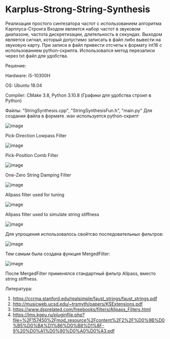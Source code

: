 # Karplus-Strong-String-Synthesis

Реализация простого синтезатора частот с использованием алгоритма Карплуса-Стронга
Входом является набор частот в звуковом диапазоне, частота дискретизации, длительность в секундах.
Выходом является сигнал, который допустимо записать в файл либо вывести на звуковую карту.
При записи в файл привести отсчеты к формату int16 с использованием python-скрипта. Использовался метод перезаписи через txt файл для удобства.

Решение:

Hardware: i5-10300H

OS: Ubuntu 18.04

Compiler: CMake 3.8, Python 3.10.8 (Графики для удобства строил в Python)

Файлы: "StringSynthesis.cpp", "StringSynthesisFun.h", "main.py"
Для создания файла в формате .wav используется python-скрипт

![image](https://user-images.githubusercontent.com/22713938/205453841-f3aad17b-019d-4aca-8500-a6ae498ae65d.png)

Pick-Direction Lowpass Filter

![image](https://user-images.githubusercontent.com/22713938/205453924-d8f0458b-7c2a-4add-866a-12e14534426f.png)

Pick-Position Comb Filter

![image](https://user-images.githubusercontent.com/22713938/205453939-a07bc7a5-fbf8-4382-a9af-9ef6b532be61.png)

One-Zero String Damping Filter

![image](https://user-images.githubusercontent.com/22713938/205453948-bcae49dc-f7bb-4e70-bab9-6fedbaef8849.png)

Allpass filter used for tuning

![image](https://user-images.githubusercontent.com/22713938/205453980-5dabf697-3b1b-4134-8145-9f505e7ed6f8.png)

Allpass filter used to simulate string stiffness

![image](https://user-images.githubusercontent.com/22713938/205454058-1a1d137e-a642-45df-9686-82b663528ab6.png)

Для упрощения использовалось свойтсво последовательных фильтров:

![image](https://user-images.githubusercontent.com/22713938/205454149-df7287f9-bece-4448-89d9-01eafe0a7e40.png)

Тем самым была создана функция MergedFilter:

![image](https://user-images.githubusercontent.com/22713938/205454376-6a4edd64-24f8-4228-997e-21d85a21d323.png)

После MergedFilter применялся стандартный фильтр Allpass, вместо string stiffness.

Литература:
1. https://ccrma.stanford.edu/realsimple/faust_strings/faust_strings.pdf
2. http://musicweb.ucsd.edu/~trsmyth/papers/KSExtensions.pdf
3. https://www.dsprelated.com/freebooks/filters/Allpass_Filters.html
4. https://lms.kgeu.ru/pluginfile.php?file=%2F157450%2Fmod_resource%2Fcontent%2F2%2F%D0%9B%D0%B5%D0%BA%D1%86%D0%B8%D1%8F-9%20%D0%A1%D0%90%D0%A0%D0%A3.pdf
